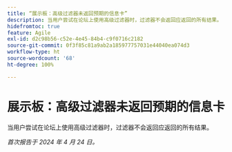 ```yaml
---
title: “展示板：高级过滤器未返回预期的信息卡”
description: 当用户尝试在论坛上使用高级过滤器时，过滤器不会返回应返回的所有结果。
hidefromtoc: true
feature: Agile
exl-id: d2c98b56-c52e-4e45-84b4-c9f0716c2182
source-git-commit: 0f3f85c81a9ab2a185977757031e44040ea074d3
workflow-type: ht
source-wordcount: '68'
ht-degree: 100%

---
```


# 展示板：高级过滤器未返回预期的信息卡

当用户尝试在论坛上使用高级过滤器时，过滤器不会返回应返回的所有结果。

_首次报告于 2024 年 4 月 24 日。_

